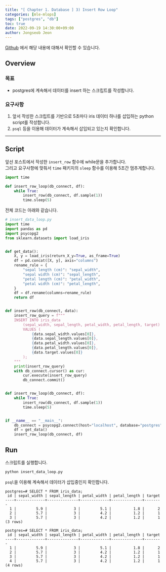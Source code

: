 ```yaml
---
title: "[ Chapter 1. Database ] 3) Insert Row Loop"
categories: [mle-mlops]
tags: ["postgres", "db"]
toc: true
date: 2022-09-19 14:30:00+09:00
author: Jongseob Jeon
---
```


[Github](https://github.com/Aiden-Jeon/mle-mlops/tree/main/01_db) 에서 해당 내용에 대해서 확인할 수 있습니다.

## Overview
### 목표

- postgres에 계속해서 데이터를 insert 하는 스크립트를 작성합니다.

### 요구사항

1. 앞서 작성한 스크립트를 기반으로 5초마다 iris 데이터 하나를 삽입하는 python script를 작성합니다.
2. `psql` 등을 이용해 데이터가 계속해서 삽입되고 있는지 확인합니다.

---

## Script

앞선 포스트에서 작성한 `insert_row` 함수에 while문을 추가합니다.  
그리고 요구사항에 맞춰서 `time` 패키지의 `sleep` 함수를 이용해 5초간 멈추게합니다.

```python
import time

def insert_row_loop(db_connect, df):
    while True:
        insert_row(db_connect, df.sample(1))
        time.sleep(5)
```


전체 코드는 아래와 같습니다.

```python
# insert_data_loop.py
import time
import pandas as pd
import psycopg2
from sklearn.datasets import load_iris


def get_data():
    X, y = load_iris(return_X_y=True, as_frame=True)
    df = pd.concat([X, y], axis="columns")
    rename_rule = {
        "sepal length (cm)": "sepal_width",
        "sepal width (cm)": "sepal_length",
        "petal length (cm)": "petal_width",
        "petal width (cm)": "petal_length",
    }
    df = df.rename(columns=rename_rule)
    return df


def insert_row(db_connect, data):
    insert_row_query = f"""
    INSERT INTO iris_data
        (sepal_width, sepal_length, petal_width, petal_length, target)
        VALUES (
            {data.sepal_width.values[0]},
            {data.sepal_length.values[0]},
            {data.petal_width.values[0]},
            {data.petal_length.values[0]},
            {data.target.values[0]}
        );
    """
    print(insert_row_query)
    with db_connect.cursor() as cur:
        cur.execute(insert_row_query)
        db_connect.commit()


def insert_row_loop(db_connect, df):
    while True:
        insert_row(db_connect, df.sample(1))
        time.sleep(5)


if __name__ == "__main__":
    db_connect = psycopg2.connect(host="localhost", database="postgres", user="postgres", password="mypassword")
    df = get_data()
    insert_row_loop(db_connect, df)
```

## Run

스크립트를 실행합니다.

```python
python insert_data_loop.py
```

`psql`을 이용해 계속해서 데이터가 삽입중인지 확인합니다.

```psql
postgres=# SELECT * FROM iris_data;
 id | sepal_width | sepal_length | petal_width | petal_length | target
----+-------------+--------------+-------------+--------------+--------
  1 |         5.9 |            3 |         5.1 |          1.8 |      2
  2 |         5.7 |            3 |         4.2 |          1.2 |      1
  3 |         5.7 |            3 |         4.2 |          1.2 |      1
(3 rows)

postgres=# SELECT * FROM iris_data;
 id | sepal_width | sepal_length | petal_width | petal_length | target
----+-------------+--------------+-------------+--------------+--------
  1 |         5.9 |            3 |         5.1 |          1.8 |      2
  2 |         5.7 |            3 |         4.2 |          1.2 |      1
  3 |         5.7 |            3 |         4.2 |          1.2 |      1
  4 |         5.7 |            3 |         4.2 |          1.2 |      1
(4 rows)
```
